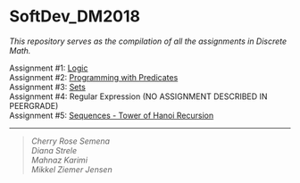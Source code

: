 # SoftDev_DM2018
_This repository serves as the compilation of all the assignments in Discrete Math._

Assignment #1: [Logic](https://github.com/cph-cs241/SoftDev_DM2018/tree/master/01%20Logic) <br>
Assignment #2: [Programming with Predicates](https://github.com/cph-cs241/SoftDev_DM2018/tree/master/02%20Predicates) <br>
Assignment #3: [Sets](https://github.com/cph-cs241/SoftDev_DM2018/tree/master/03%20Sets) <br>
Assignment #4: Regular Expression (NO ASSIGNMENT DESCRIBED IN PEERGRADE)<br>
Assignment #5: [Sequences - Tower of Hanoi Recursion](https://github.com/cph-cs241/SoftDev_DM2018/tree/master/05%20Recursion) <br>

-----
> _Cherry Rose Semena_ <br>
> _Diana Strele_ <br>
> _Mahnaz Karimi_ <br>
> _Mikkel Ziemer Jensen_
